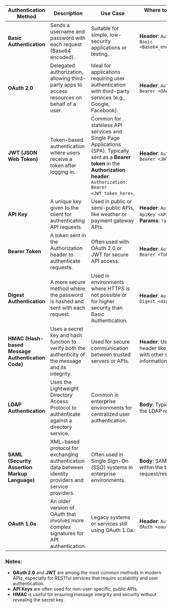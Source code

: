| Authentication Method  | Description                                                                 | Use Case                                                        | Where to Send Token/API Key |
|------------------------|-----------------------------------------------------------------------------|-----------------------------------------------------------------|-----------------------------|
| **Basic Authentication** | Sends a username and password with each request (Base64 encoded).          | Suitable for simple, low-security applications or testing.      | **Header**: `Authorization: Basic <Base64_encoded_credentials>` |
| **OAuth 2.0**            | Delegated authorization, allowing third-party apps to access resources on behalf of a user. | Ideal for applications requiring user authentication with third-party services (e.g., Google, Facebook). | **Header**: `Authorization: Bearer <OAuth_token>` |
| **JWT (JSON Web Token)** | Token-based authentication where users receive a token after logging in.  | Common for stateless API services and Single Page Applications (SPA). Typically sent as a **Bearer token** in the **Authorization header**: `Authorization: Bearer <JWT_token_here>`. | **Header**: `Authorization: Bearer <JWT_token>` |
| **API Key**              | A unique key given to the client for authenticating API requests.           | Used in public or semi-public APIs, like weather or payment gateway APIs. | **Header**: `Authorization: ApiKey <API_key>` or **Query Params**: `?apikey=<API_key>` |
| **Bearer Token**         | A token sent in the Authorization header to authenticate requests.         | Often used with OAuth 2.0 or JWT for secure API access.         | **Header**: `Authorization: Bearer <Token>` |
| **Digest Authentication**| A more secure method where the password is hashed and sent with each request. | Used in environments where HTTPS is not possible or for higher security than Basic Authentication. | **Header**: `Authorization: Digest <digest_info>` |
| **HMAC (Hash-based Message Authentication Code)** | Uses a secret key and hash function to verify both the authenticity of the message and its integrity. | Used for secure communication between trusted servers or APIs. | **Header**: Usually in a custom header like `X-Signature` along with other signature-related information. |
| **LDAP Authentication**  | Uses the Lightweight Directory Access Protocol to authenticate against a directory service. | Common in enterprise environments for centralized user authentication. | **Body**: Typically sent as part of the LDAP request payload. |
| **SAML (Security Assertion Markup Language)** | XML-based protocol for exchanging authentication data between identity providers and service providers. | Often used in Single Sign-On (SSO) systems in enterprise environments. | **Body**: SAML tokens are sent within the body of the SAML request/response. |
| **OAuth 1.0a**           | An older version of OAuth that involves more complex signatures for API authentication. | Legacy systems or services still using OAuth 1.0a.               | **Header**: `Authorization: OAuth <oauth_params>` |


### Notes:
- **OAuth 2.0** and **JWT** are among the most common methods in modern APIs, especially for RESTful services that require scalability and user authentication.
- **API Keys** are often used for non-user-specific, public APIs.
- **HMAC** is useful for ensuring message integrity and security without revealing the secret key.
